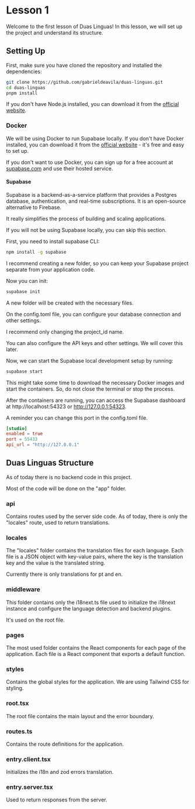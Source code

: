 # Lesson 1
Welcome to the first lesson of Duas Linguas! In this lesson, we will set up the project and understand its structure.

## Setting Up
First, make sure you have cloned the repository and installed the dependencies:

```bash
git clone https://github.com/gabrieldeavila/duas-linguas.git
cd duas-linguas
pnpm install
```

If you don't have Node.js installed, you can download it from the [official website](https://nodejs.org/).

### Docker
We will be using Docker to run Supabase locally. If you don't have Docker installed, you can download it from the [official website](https://www.docker.com/products/docker-desktop) - it's free and easy to set up.

If you don't want to use Docker, you can sign up for a free account at [supabase.com](https://supabase.com/) and use their hosted service.

#### Supabase
Supabase is a backend-as-a-service platform that provides a Postgres database, authentication, and real-time subscriptions. It is an open-source alternative to Firebase. 

It really simplifies the process of building and scaling applications.

If you will not be using Supabase locally, you can skip this section.

First, you need to install supabase CLI:

```bash
npm install -g supabase
```
I recommend creating a new folder, so you can keep your Supabase project separate from your application code.

Now you can init:

```bash
supabase init
```

A new folder will be created with the necessary files.

On the config.toml file, you can configure your database connection and other settings.

I recommend only changing the project_id name.

You can also configure the API keys and other settings. We will cover this later.

Now, we can start the Supabase local development setup by running:

```bash
supabase start
```

This might take some time to download the necessary Docker images and start the containers.
So, do not close the terminal or stop the process.

After the containers are running, you can access the Supabase dashboard at http://localhost:54323 or http://127.0.0.1:54323.

A reminder you can change this port in the config.toml file.

```toml
[studio]
enabled = true
port = 55433
api_url = "http://127.0.0.1"
```

## Duas Linguas Structure
As of today there is no backend code in this project.

Most of the code will be done on the "app" folder.

### api
Contains routes used by the server side code.
As of today, there is only the "locales" route, used to return translations.

### locales
The "locales" folder contains the translation files for each language. Each file is a JSON object with key-value pairs, where the key is the translation key and the value is the translated string.

Currently there is only translations for pt and en.

### middleware
This folder contains only the i18next.ts file used to initialize the i18next instance and configure the language detection and backend plugins. 

It's used on the root file.

### pages
The most used folder contains the React components for each page of the application. Each file is a React component that exports a default function.
 
### styles
Contains the global styles for the application. We are using Tailwind CSS for styling.

### root.tsx
The root file contains the main layout and the error boundary.

### routes.ts
Contains the route definitions for the application.

### entry.client.tsx
Initializes the i18n and zod errors translation.

### entry.server.tsx
Used to return responses from the server.
